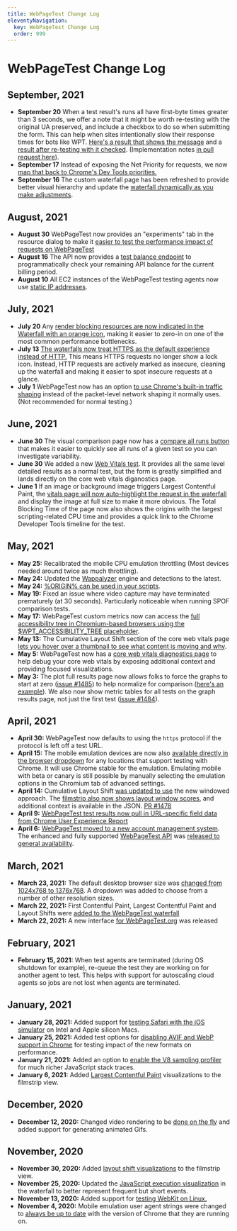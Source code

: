 ```yaml
---
title: WebPageTest Change Log
eleventyNavigation:
  key: WebPageTest Change Log
  order: 999
---
```

# WebPageTest Change Log
## September, 2021
- **September 20** When a test result's runs all have first-byte times greater than 3 seconds, we offer a note that it might be worth re-testing with the original UA preserved, and include a checkbox to do so when submitting the form. This can help when sites intentionally slow their response times for bots like WPT. [Here's a result that shows the message](https://webpagetest.org/result/210920_AiDcXT_e6c90d77aad0b50e9c40b7c87f0af20c/) and a [result after re-testing with it checked](https://webpagetest.org/result/210920_BiDcZ4_1ebd4f591519a543f77f0e0f9104de30/). (Implementation notes [in pull request here](https://github.com/WPO-Foundation/webpagetest/pull/1540)).
- **September 17** Instead of exposing the Net Priority for requests, we now [map that back to Chrome's Dev Tools priorities.](https://github.com/WPO-Foundation/wptagent/pull/431)
- **September 16** The custom waterfall page has been refreshed to provide better visual hierarchy and update the [waterfall dynamically as you make adjustments](https://twitter.com/scottjehl/status/1438579832129007629).
## August, 2021
- **August 30** WebPageTest now provides an "experiments" tab in the resource dialog to make it
[easier to test the performance impact of requests on WebPageTest](https://twitter.com/tkadlec/status/1432380417286578187)
- **August 16** The API now provides a [test balance endpoint](https://docs.webpagetest.org/api/reference/#checking-remaining-test-balance) to programmatically check your remaining API balance for the current billing period.
- **August 10** All EC2 instances of the WebPageTest testing agents now use [static IP addresses](https://twitter.com/tkadlec/status/1425184088147832836).
## July, 2021
- **July 20** Any [render blocking resources are now indicated in the Waterfall with an orange icon](https://twitter.com/tkadlec/status/1417543014705246214), making it easier to zero-in on one of the most common performance bottlenecks.
- **July 13** [The waterfalls now treat HTTPS as the default experience instead of HTTP.](https://twitter.com/tkadlec/status/1414973621517406210) This means HTTPS requests no longer show a lock icon. Instead, HTTP requests are actively marked as insecure, cleaning up the waterfall and making it easier to spot insecure requests at a glance.
- **July 1** WebPageTest now has an option [to use Chrome's built-in traffic shaping](https://twitter.com/patmeenan/status/1410676572596678657) instead of the packet-level network shaping it normally uses. (Not recommended for normal testing.)
## June, 2021
- **June 30** The visual comparison page now has a [compare all runs button](https://twitter.com/tkadlec/status/1410344917113659397) that makes it easier to quickly see all runs of a given test so you can investigate variability.
- **June 30** We added a new [Web Vitals test](https://www.webpagetest.org/webvitals). It provides all the same level detailed results as a normal test, but the form is greatly simplified and lands directly on the core web vitals diganostics page.
- **June 1** If an image or background image triggers Largest Contentful Paint, the [vitals page will now auto-highlight the request in the waterfall](https://twitter.com/tkadlec/status/1399846310933585924) and display the image at full size to make it more obvious. The Total Blocking Time of the page now also shows the origins with the largest scripting-related CPU time and provides a quick link to the Chrome Developer Tools timeline for the test.
## May, 2021
- **May 25:** Recalibrated the mobile CPU emulation throttling (Most devices needed around twice as much throttling).
- **May 24:** Updated the [Wappalyzer](https://www.wappalyzer.com/) engine and detections to the latest.
- **May 24:** [%ORIGIN% can be used in your scripts](/scripting/#%25origin%25).
- **May 19:** Fixed an issue where video capture may have terminated prematurely (at 30 seconds). Particularly noticeable when running SPOF comparison tests.
- **May 17:** WebPageTest custom metrics now can access the [full accessibility tree in Chromium-based browsers using the $WPT_ACCESSIBILITY_TREE placeholder](https://twitter.com/patmeenan/status/1394303297931157506). 
- **May 13:** The Cumulative Layout Shift section of the core web vitals page [lets you hover over a thumbnail to see what content is moving and why](https://twitter.com/patmeenan/status/1392906405036888064).
- **May 5:** WebPageTest now has a [core web vitals diagnostics page](https://twitter.com/patmeenan/status/1390030084543811586) to help debug your core web vitals by exposing additional context and providing focused visualizations.
- **May 3:** The plot full results page now allows folks to force the graphs to start at zero ([issue #1485](https://github.com/WPO-Foundation/webpagetest/issues/1485)) to help normalize for comparison ([here's an example](https://www.webpagetest.org/graph_page_data.php?tests=210329_XiBZ_82b5bf1bae2119591621a677202ecfda-l%3A3PL%2C210329_Xi4A_0679d30b2dc8de471d1cade9f793183c-l%3A2.5PL%2C210329_XiKN_d329ef9e13a07bcd4bbca866777375fb-l%3A1.5PL%2C210329_Xi4C_ad8e2d4857cb143b85748b8e0ec6a8d2-l%3A1PL%2C210329_Xi3T_3e9b78ff5114579915f521df5d10045e-l%3A0PL&medianMetric=LoadTime&fv=1&zero_start=true&control=4)). We also now show metric tables for all tests on the graph results page, not just the first test ([issue #1484](https://github.com/WPO-Foundation/webpagetest/issues/1484)).

## April, 2021
- **April 30:** WebPageTest now defaults to using the `https` protocol if the protocol is left off a test URL.
- **April 15:** The mobile emulation devices are now also [available directly in the browser dropdown](https://twitter.com/patmeenan/status/1382790307956264963) for any locations that support testing with Chrome. It will use Chrome stable for the emulation. Emulating mobile with beta or canary is still possible by manually selecting the emulation options in the Chromium tab of advanced settings.
- **April 14:** Cumulative Layout Shift [was updated to use](https://twitter.com/patmeenan/status/1382439517328715777) the new windowed approach. The [filmstrip also now shows layout window scores](https://twitter.com/tkadlec/status/1382440917186002945), and additional context is available in the JSON. [PR #1478](https://github.com/WPO-Foundation/webpagetest/pull/1478)
- **April 9:** [WebPageTest test results now pull in URL-specific field data from Chrome User Experience Report](https://twitter.com/patmeenan/status/1380514866390269952)
- **April 6:** [WebPageTest moved to a new account management system](https://twitter.com/patmeenan/status/1380514866390269952). The enhanced and fully supported [WebPageTest API](https://product.webpagetest.org/api?utm_source=docs&utm_medium=docs&utm_campaign=changelog&utm_content=api) was [released to general availability](https://blog.webpagetest.org/posts/the-webpagetest-api-has-gone-public/).

## March, 2021
- **March 23, 2021:** The default desktop browser size was [changed from 1024x768 to 1376x768](https://twitter.com/patmeenan/status/1374444703962132490). A dropdown was added to choose from a number of other resolution sizes.
- **March 22, 2021:** First Contentful Paint, Largest Contentful Paint and Layout Shifts were [added to the WebPageTest waterfall](https://twitter.com/patmeenan/status/1374043494789038080)
- **March 22, 2021:** A new interface [for WebPageTest.org](https://twitter.com/patmeenan/status/1374016216709357571) was released

## February, 2021
- **February 15, 2021:** When test agents are terminated (during OS shutdown for example), re-queue the test they are working on for another agent to test. This helps with support for autoscaling cloud agents so jobs are not lost when agents are terminated.

## January, 2021
- **January 28, 2021:** Added support for [testing Safari with the iOS simulator](https://twitter.com/patmeenan/status/1354875525727211522) on Intel and Apple silicon Macs.
- **January 25, 2021:** Added test options for [disabling AVIF and WebP support in Chrome](https://twitter.com/TheRealNooshu/status/1353780078791032832) for testing impact of the new formats on performance.
- **January 21, 2021:** Added an option to [enable the V8 sampling profiler](https://twitter.com/patmeenan/status/1352434691740213260) for much richer JavaScript stack traces.
- **January 6, 2021:** Added [Largest Contentful Paint](https://twitter.com/patmeenan/status/1346941018227187716) visualizations to the filmstrip view.

## December, 2020
- **December 12, 2020:** Changed video rendering to be [done on the fly](https://twitter.com/patmeenan/status/1337805490340966404) and added support for generating animated Gifs.

## November, 2020
- **November 30, 2020:** Added [layout shift visualizations](https://twitter.com/TheRealNooshu/status/1333525160259891207) to the filmstrip view.
- **November 25, 2020:** Updated the [JavaScript execution visualization](https://twitter.com/patmeenan/status/1331625445104754688) in the waterfall to better represent frequent but short events.
- **November 13, 2020:** Added support for [testing WebKit on Linux.](https://twitter.com/patmeenan/status/1327277663891894273)
- **November 4, 2020:** Mobile emulation user agent strings were changed to [always be up to date](https://twitter.com/patmeenan/status/1324145162776420353) with the version of Chrome that they are running on.
